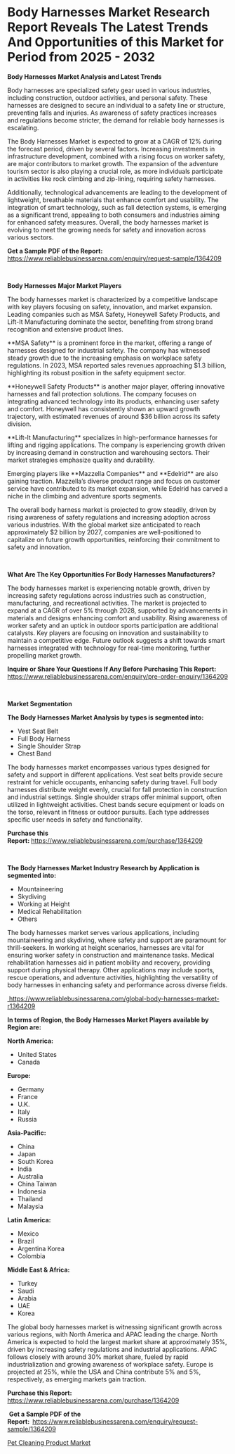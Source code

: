 <p><h1>Body Harnesses Market Research Report Reveals The Latest Trends And Opportunities of this Market for Period from 2025 - 2032</h1></p><p><strong>Body Harnesses Market Analysis and Latest Trends</strong></p>
<p><p>Body harnesses are specialized safety gear used in various industries, including construction, outdoor activities, and personal safety. These harnesses are designed to secure an individual to a safety line or structure, preventing falls and injuries. As awareness of safety practices increases and regulations become stricter, the demand for reliable body harnesses is escalating.</p><p>The Body Harnesses Market is expected to grow at a CAGR of 12% during the forecast period, driven by several factors. Increasing investments in infrastructure development, combined with a rising focus on worker safety, are major contributors to market growth. The expansion of the adventure tourism sector is also playing a crucial role, as more individuals participate in activities like rock climbing and zip-lining, requiring safety harnesses. </p><p>Additionally, technological advancements are leading to the development of lightweight, breathable materials that enhance comfort and usability. The integration of smart technology, such as fall detection systems, is emerging as a significant trend, appealing to both consumers and industries aiming for enhanced safety measures. Overall, the body harnesses market is evolving to meet the growing needs for safety and innovation across various sectors.</p></p>
<p><strong>Get a Sample PDF of the Report:&nbsp;</strong> <a href="https://www.reliablebusinessarena.com/enquiry/request-sample/1364209?utm_campaign=2527&utm_medium=2&utm_source=Github&utm_content=ia&utm_term=04042025&utm_id=body-harnesses">https://www.reliablebusinessarena.com/enquiry/request-sample/1364209</a></p>
<p>&nbsp;</p>
<p><strong>Body Harnesses Major Market Players</strong></p>
<p><p>The body harnesses market is characterized by a competitive landscape with key players focusing on safety, innovation, and market expansion. Leading companies such as MSA Safety, Honeywell Safety Products, and Lift-It Manufacturing dominate the sector, benefiting from strong brand recognition and extensive product lines.</p><p>**MSA Safety** is a prominent force in the market, offering a range of harnesses designed for industrial safety. The company has witnessed steady growth due to the increasing emphasis on workplace safety regulations. In 2023, MSA reported sales revenues approaching $1.3 billion, highlighting its robust position in the safety equipment sector.</p><p>**Honeywell Safety Products** is another major player, offering innovative harnesses and fall protection solutions. The company focuses on integrating advanced technology into its products, enhancing user safety and comfort. Honeywell has consistently shown an upward growth trajectory, with estimated revenues of around $36 billion across its safety division.</p><p>**Lift-It Manufacturing** specializes in high-performance harnesses for lifting and rigging applications. The company is experiencing growth driven by increasing demand in construction and warehousing sectors. Their market strategies emphasize quality and durability.</p><p>Emerging players like **Mazzella Companies** and **Edelrid** are also gaining traction. Mazzella’s diverse product range and focus on customer service have contributed to its market expansion, while Edelrid has carved a niche in the climbing and adventure sports segments.</p><p>The overall body harness market is projected to grow steadily, driven by rising awareness of safety regulations and increasing adoption across various industries. With the global market size anticipated to reach approximately $2 billion by 2027, companies are well-positioned to capitalize on future growth opportunities, reinforcing their commitment to safety and innovation.</p></p>
<p>&nbsp;</p>
<p><strong>What Are The Key Opportunities For Body Harnesses Manufacturers?</strong></p>
<p><p>The body harnesses market is experiencing notable growth, driven by increasing safety regulations across industries such as construction, manufacturing, and recreational activities. The market is projected to expand at a CAGR of over 5% through 2028, supported by advancements in materials and designs enhancing comfort and usability. Rising awareness of worker safety and an uptick in outdoor sports participation are additional catalysts. Key players are focusing on innovation and sustainability to maintain a competitive edge. Future outlook suggests a shift towards smart harnesses integrated with technology for real-time monitoring, further propelling market growth.</p></p>
<p><strong>Inquire or Share Your Questions If Any Before Purchasing This Report:</strong> <a href="https://www.reliablebusinessarena.com/enquiry/pre-order-enquiry/1364209?utm_campaign=2527&utm_medium=2&utm_source=Github&utm_content=ia&utm_term=04042025&utm_id=body-harnesses">https://www.reliablebusinessarena.com/enquiry/pre-order-enquiry/1364209</a></p>
<p>&nbsp;</p>
<p><strong>Market Segmentation</strong></p>
<p><strong>The Body Harnesses Market Analysis by types is segmented into:</strong></p>
<p><ul><li>Vest Seat Belt</li><li>Full Body Harness</li><li>Single Shoulder Strap</li><li>Chest Band</li></ul></p>
<p><p>The body harnesses market encompasses various types designed for safety and support in different applications. Vest seat belts provide secure restraint for vehicle occupants, enhancing safety during travel. Full body harnesses distribute weight evenly, crucial for fall protection in construction and industrial settings. Single shoulder straps offer minimal support, often utilized in lightweight activities. Chest bands secure equipment or loads on the torso, relevant in fitness or outdoor pursuits. Each type addresses specific user needs in safety and functionality.</p></p>
<p><strong>Purchase this Report:&nbsp;</strong><a href="https://www.reliablebusinessarena.com/purchase/1364209?utm_campaign=2527&utm_medium=2&utm_source=Github&utm_content=ia&utm_term=04042025&utm_id=body-harnesses">https://www.reliablebusinessarena.com/purchase/1364209</a></p>
<p>&nbsp;</p>
<p><strong>The Body Harnesses Market Industry Research by Application is segmented into:</strong></p>
<p><ul><li>Mountaineering</li><li>Skydiving</li><li>Working at Height</li><li>Medical Rehabilitation</li><li>Others</li></ul></p>
<p><p>The body harnesses market serves various applications, including mountaineering and skydiving, where safety and support are paramount for thrill-seekers. In working at height scenarios, harnesses are vital for ensuring worker safety in construction and maintenance tasks. Medical rehabilitation harnesses aid in patient mobility and recovery, providing support during physical therapy. Other applications may include sports, rescue operations, and adventure activities, highlighting the versatility of body harnesses in enhancing safety and performance across diverse fields.</p></p>
<p><a href="https://www.reliablebusinessarena.com/global-body-harnesses-market-r1364209?utm_campaign=2527&utm_medium=2&utm_source=Github&utm_content=ia&utm_term=04042025&utm_id=body-harnesses">&nbsp;https://www.reliablebusinessarena.com/global-body-harnesses-market-r1364209</a></p>
<p><strong>In terms of Region, the Body Harnesses Market Players available by Region are:</strong></p>
<p>
    <p> <strong> North America: </strong>
        <ul>
            <li>United States</li>
            <li>Canada</li>
        </ul>
        </p> 
    <p> <strong> Europe: </strong>
        <ul>
            <li>Germany</li>
            <li>France</li>
            <li>U.K.</li>
            <li>Italy</li>
            <li>Russia</li>
        </ul>
        </p> 
    <p> <strong> Asia-Pacific: </strong>
        <ul>
            <li>China</li>
            <li>Japan</li>
            <li>South Korea</li>
            <li>India</li>
            <li>Australia</li>
            <li>China Taiwan</li>
            <li>Indonesia</li>
            <li>Thailand</li>
            <li>Malaysia</li>
        </ul>
        </p> 
    <p> <strong> Latin America: </strong>
        <ul>
            <li>Mexico</li>
            <li>Brazil</li>
            <li>Argentina Korea</li>
            <li>Colombia</li>
        </ul>
        </p> 
    <p> <strong> Middle East & Africa: </strong>
        <ul>
            <li>Turkey</li>
            <li>Saudi</li>
            <li>Arabia</li>
            <li>UAE</li>
            <li>Korea</li>
        </ul>
    </p>
    </p>
<p><p>The global body harnesses market is witnessing significant growth across various regions, with North America and APAC leading the charge. North America is expected to hold the largest market share at approximately 35%, driven by increasing safety regulations and industrial applications. APAC follows closely with around 30% market share, fueled by rapid industrialization and growing awareness of workplace safety. Europe is projected at 25%, while the USA and China contribute 5% and 5%, respectively, as emerging markets gain traction.</p></p>
<p><strong>Purchase this Report: </strong><a href="https://www.reliablebusinessarena.com/purchase/1364209?utm_campaign=2527&utm_medium=2&utm_source=Github&utm_content=ia&utm_term=04042025&utm_id=body-harnesses">https://www.reliablebusinessarena.com/purchase/1364209</a></p>
<p>&nbsp;<strong>Get a Sample PDF of the Report:&nbsp;&nbsp;</strong><a href="https://www.reliablebusinessarena.com/enquiry/request-sample/1364209?utm_campaign=2527&utm_medium=2&utm_source=Github&utm_content=ia&utm_term=04042025&utm_id=body-harnesses">https://www.reliablebusinessarena.com/enquiry/request-sample/1364209</a></p>
<p><strong></strong></p>
<p><p><a href="https://github.com/pelahotayabe/Market-Research-Report-List-1/blob/main/pet-cleaning-product-market.md?utm_campaign=2527&utm_medium=2&utm_source=Github&utm_content=ia&utm_term=04042025&utm_id=body-harnesses">Pet Cleaning Product Market</a></p></p>